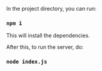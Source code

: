 In the project directory, you can run:

### `npm i`
This will install the dependencies.

After this, to run the server, do:

### `node index.js`
